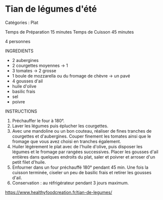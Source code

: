 # Tian de légumes d'été

Catégories : Plat

Temps de Préparation 15 minutes
Temps de Cuisson  45 minutes

4 personnes

INGREDIENTS

* 2 aubergines
* 2 courgettes moyennes -> 1
* 3 tomates -> 2 grosse
* 1 boule de mozzarella ou du fromage de chèvre -> un pavé
* 4 gousses d'ail
* huile d'olive
* basilic frais
* sel
* poivre

INSTRUCTIONS

1. Préchauffer le four à 180°.
2. Laver les légumes puis éplucher les courgettes.
3. Avec une mandoline ou un bon couteau, réaliser de fines tranches de courgettes et d'aubergines. Couper finement les tomates ainsi que le fromage que vous avez choisi en tranches également.
4. Huiler légèrement le plat avec de l'huile d'olive, puis disposer les légumes et le fromage par rangées successives. Placer les gousses d'ail entières dans quelques endroits du plat, saler et poivrer et arroser d'un petit filet d'huile.
5. Enfourner dans un four préchauffé 180° pendant 45 min. Une fois la cuisson terminée, ciseler un peu de basilic frais et retirer les gousses d'ail.
6. Conservation : au réfrigérateur pendant 3 jours maximum.

https://www.healthyfoodcreation.fr/tian-de-legumes/
